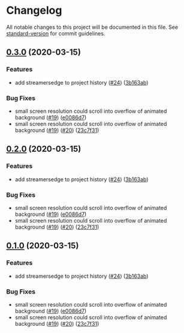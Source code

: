 # Changelog

All notable changes to this project will be documented in this file. See [standard-version](https://github.com/conventional-changelog/standard-version) for commit guidelines.

## [0.3.0](https://github.com/mamokin/mamokin/compare/v0.0.3...v0.3.0) (2020-03-15)


### Features

* add streamersedge to project history ([#24](https://github.com/mamokin/mamokin/issues/24)) ([3b163ab](https://github.com/mamokin/mamokin/commit/3b163ab0a38a3195197d05adf41c17dceb85da53))


### Bug Fixes

* small screen resolution could scroll into overflow of animated background ([#19](https://github.com/mamokin/mamokin/issues/19)) ([e0086d7](https://github.com/mamokin/mamokin/commit/e0086d7595de3b6db3fa65be70fa820de4111bd5))
* small screen resolution could scroll into overflow of animated background ([#19](https://github.com/mamokin/mamokin/issues/19)) ([#20](https://github.com/mamokin/mamokin/issues/20)) ([23c7f31](https://github.com/mamokin/mamokin/commit/23c7f312460b46a243d03013fe2b21a760afade3))

## [0.2.0](https://github.com/mamokin/mamokin/compare/v0.0.3...v0.2.0) (2020-03-15)


### Features

* add streamersedge to project history ([#24](https://github.com/mamokin/mamokin/issues/24)) ([3b163ab](https://github.com/mamokin/mamokin/commit/3b163ab0a38a3195197d05adf41c17dceb85da53))


### Bug Fixes

* small screen resolution could scroll into overflow of animated background ([#19](https://github.com/mamokin/mamokin/issues/19)) ([e0086d7](https://github.com/mamokin/mamokin/commit/e0086d7595de3b6db3fa65be70fa820de4111bd5))
* small screen resolution could scroll into overflow of animated background ([#19](https://github.com/mamokin/mamokin/issues/19)) ([#20](https://github.com/mamokin/mamokin/issues/20)) ([23c7f31](https://github.com/mamokin/mamokin/commit/23c7f312460b46a243d03013fe2b21a760afade3))

## [0.1.0](https://github.com/mamokin/mamokin/compare/v0.0.3...v0.1.0) (2020-03-15)


### Features

* add streamersedge to project history ([#24](https://github.com/mamokin/mamokin/issues/24)) ([3b163ab](https://github.com/mamokin/mamokin/commit/3b163ab0a38a3195197d05adf41c17dceb85da53))


### Bug Fixes

* small screen resolution could scroll into overflow of animated background ([#19](https://github.com/mamokin/mamokin/issues/19)) ([e0086d7](https://github.com/mamokin/mamokin/commit/e0086d7595de3b6db3fa65be70fa820de4111bd5))
* small screen resolution could scroll into overflow of animated background ([#19](https://github.com/mamokin/mamokin/issues/19)) ([#20](https://github.com/mamokin/mamokin/issues/20)) ([23c7f31](https://github.com/mamokin/mamokin/commit/23c7f312460b46a243d03013fe2b21a760afade3))
